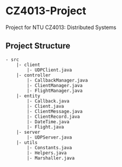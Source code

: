 # CZ4013-Project

Project for NTU CZ4013: Distributed Systems

## Project Structure

```
- src
    |- client
        |- UDPClient.java
    |- controller
        |- CallbackManager.java
        |- ClientManager.java
        |- FlightManager.java
    |- entity
        |- Callback.java
        |- Client.java
        |- ClientMessage.java
        |- ClientRecord.java
        |- DateTime.java
        |- Flight.java
    |- server
        |- UDPServer.java
    |- utils
        |- Constants.java
        |- Helpers.java
        |- Marshaller.java
```
